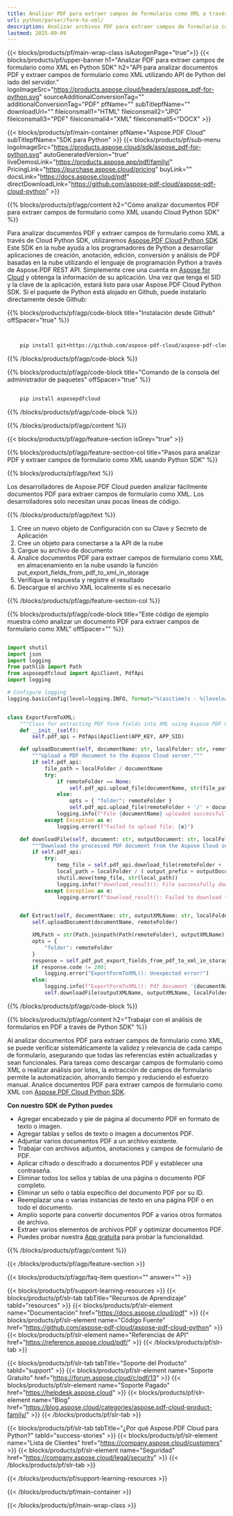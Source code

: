 ```yaml
---
title: Analizar PDF para extraer campos de formulario como XML a través de Cloud Python SDK
url: python/parser/form-to-xml/
description: Analizar archivos PDF para extraer campos de formulario como XML utilizando Aspose.PDF Cloud SDK para Python. Mejore la capacidad de descubrimiento e indexación.
lastmod: 2025-09-09
---
```


{{< blocks/products/pf/main-wrap-class isAutogenPage="true">}}
{{< blocks/products/pf/upper-banner h1="Analizar PDF para extraer campos de formulario como XML en Python SDK" h2="API para analizar documentos PDF y extraer campos de formulario como XML utilizando API de Python del lado del servidor." logoImageSrc="https://products.aspose.cloud/headers/aspose_pdf-for-python.svg" sourceAdditionalConversionTag="" additionalConversionTag="PDF" pfName="" subTitlepfName="" downloadUrl="" fileiconsmall1="HTML" fileiconsmall2="JPG" fileiconsmall3="PDF" fileiconsmall4="XML" fileiconsmall5="DOCX" >}}

{{< blocks/products/pf/main-container pfName="Aspose.PDF Cloud" subTitlepfName="SDK para Python" >}}
{{< blocks/products/pf/sub-menu logoImageSrc="https://products.aspose.cloud/sdk/aspose_pdf-for-python.svg"
autoGeneratedVersion="true"
liveDemosLink="https://products.aspose.app/pdf/family/" PricingLink="https://purchase.aspose.cloud/pricing" buyLink="" docsLink="https://docs.aspose.cloud/pdf"  directDownloadLink="https://github.com/aspose-pdf-cloud/aspose-pdf-cloud-python" >}}

{{% blocks/products/pf/agp/content h2="Cómo analizar documentos PDF para extraer campos de formulario como XML usando Cloud Python SDK" %}}

Para analizar documentos PDF y extraer campos de formulario como XML a través de Cloud Python SDK, utilizaremos
[Aspose.PDF Cloud Python SDK](https://products.aspose.cloud/pdf/python/)
Este SDK en la nube ayuda a los programadores de Python a desarrollar aplicaciones de creación, anotación, edición, conversión y análisis de PDF basadas en la nube utilizando el lenguaje de programación Python a través de Aspose.PDF REST API. Simplemente cree una cuenta en [Aspose for Cloud](https://dashboard.aspose.cloud/#/apps) y obtenga la información de su aplicación. Una vez que tenga el SID y la clave de la aplicación, estará listo para usar Aspose.PDF Cloud Python SDK. Si el paquete de Python está alojado en Github, puede instalarlo directamente desde Github:

{{% blocks/products/pf/agp/code-block title="Instalación desde Github" offSpacer="true" %}}

```bash

     
    pip install git+https://github.com/aspose-pdf-cloud/aspose-pdf-cloud-python.git

```

{{% /blocks/products/pf/agp/code-block %}}

{{% blocks/products/pf/agp/code-block title="Comando de la consola del administrador de paquetes" offSpacer="true" %}}

```bash
     
    pip install asposepdfcloud

```

{{% /blocks/products/pf/agp/code-block %}}

{{% /blocks/products/pf/agp/content %}}

{{< blocks/products/pf/agp/feature-section isGrey="true" >}}

{{% blocks/products/pf/agp/feature-section-col title="Pasos para analizar PDF y extraer campos de formulario como XML usando Python SDK" %}}

{{% blocks/products/pf/agp/text %}}

Los desarrolladores de Aspose.PDF Cloud pueden analizar fácilmente documentos PDF para extraer campos de formulario como XML. Los desarrolladores solo necesitan unas pocas líneas de código.

{{% /blocks/products/pf/agp/text %}}

1. Cree un nuevo objeto de Configuración con su Clave y Secreto de Aplicación
1. Cree un objeto para conectarse a la API de la nube
1. Cargue su archivo de documento
1. Analice documentos PDF para extraer campos de formulario como XML en almacenamiento en la nube usando la función put_export_fields_from_pdf_to_xml_in_storage
1. Verifique la respuesta y registre el resultado
1. Descargue el archivo XML localmente si es necesario

{{% /blocks/products/pf/agp/feature-section-col %}}

{{% blocks/products/pf/agp/code-block title="Este código de ejemplo muestra cómo analizar un documento PDF para extraer campos de formulario como XML" offSpacer="" %}}

```python

import shutil
import json
import logging
from pathlib import Path
from asposepdfcloud import ApiClient, PdfApi
import logging

# Configure logging
logging.basicConfig(level=logging.INFO, format="%(asctime)s - %(levelname)s - %(message)s")


class ExportFormToXML:
    """Class for extracting PDF form fields into XML using Aspose PDF Cloud API."""
    def __init__(self):
        self.pdf_api = PdfApi(ApiClient(APP_KEY, APP_SID)

    def uploadDocument(self, documentName: str, localFolder: str, remoteFolder: str):
        """Upload a PDF document to the Aspose Cloud server."""
        if self.pdf_api:
            file_path = localFolder / documentName
            try:
                if remoteFolder == None:
                    self.pdf_api.upload_file(documentName, str(file_path))
                else:
                    opts = { "folder": remoteFolder }
                    self.pdf_api.upload_file(remoteFolder + '/' + documentName, file_path)
                logging.info(f"File {documentName} uploaded successfully.")
            except Exception as e:
                logging.error(f"Failed to upload file: {e}")

    def downloadFile(self, document: str, outputDocument: str, localFolder: Path, remoteFolder: str,  output_prefix: str):
        """Download the processed PDF document from the Aspose Cloud server."""
        if self.pdf_api:
            try:
                temp_file = self.pdf_api.download_file(remoteFolder + '/' + document)
                local_path = localFolder / ( output_prefix + outputDocument )
                shutil.move(temp_file, str(local_path))
                logging.info(f"download_result(): File successfully downloaded: {local_path}")
            except Exception as e:
                logging.error(f"download_result(): Failed to download file: {e}")


    def Extract(self, documentName: str, outputXMLName: str, localFolder: Path, remoteFolder: str ):
        self.uploadDocument(documentName, remoteFolder)

        XMLPath = str(Path.joinpath(Path(remoteFolder), outputXMLName))
        opts = {
            "folder": remoteFolder
        }
        response = self.pdf_put_export_fields_from_pdf_to_xml_in_storage(documentName, XMLPath, **opts)
        if response.code != 200:
            logging.error("ExportFormToXML(): Unexpected error!")
        else:
            logging.info(f"ExportFormToXML(): Pdf document '{documentName}' form fields successfully exported to '{outputXMLName}' file.")
            self.downloadFile(outputXMLName, outputXMLName, localFolder, remoteFolder, "")

```

{{% /blocks/products/pf/agp/code-block %}}

{{% blocks/products/pf/agp/content h2="Trabajar con el análisis de formularios en PDF a través de Python SDK" %}}

Al analizar documentos PDF para extraer campos de formulario como XML, se puede verificar sistemáticamente la validez y relevancia de cada campo de formulario, asegurando que todas las referencias estén actualizadas y sean funcionales. Para tareas como descargar campos de formulario como XML o realizar análisis por lotes, la extracción de campos de formulario permite la automatización, ahorrando tiempo y reduciendo el esfuerzo manual.
Analice documentos PDF para extraer campos de formulario como XML con [Aspose.PDF Cloud Python SDK](https://products.aspose.cloud/pdf/python/).

**Con nuestro SDK de Python puedes**

+ Agregar encabezado y pie de página al documento PDF en formato de texto o imagen.
+ Agregar tablas y sellos de texto o imagen a documentos PDF.
+ Adjuntar varios documentos PDF a un archivo existente.
+ Trabajar con archivos adjuntos, anotaciones y campos de formulario de PDF.
+ Aplicar cifrado o descifrado a documentos PDF y establecer una contraseña.
+ Eliminar todos los sellos y tablas de una página o documento PDF completo.
+ Eliminar un sello o tabla específico del documento PDF por su ID.
+ Reemplazar una o varias instancias de texto en una página PDF o en todo el documento.
+ Amplio soporte para convertir documentos PDF a varios otros formatos de archivo.
+ Extraer varios elementos de archivos PDF y optimizar documentos PDF.
+ Puedes probar nuestra [App gratuita](https://products.aspose.app/pdf/) para probar la funcionalidad.

{{% /blocks/products/pf/agp/content %}}

{{< /blocks/products/pf/agp/feature-section >}}

{{< blocks/products/pf/agp/faq-item question="" answer="" >}}

{{< blocks/products/pf/support-learning-resources >}}
{{< blocks/products/pf/slr-tab tabTitle="Recursos de Aprendizaje" tabId="resources" >}}
{{< blocks/products/pf/slr-element name="Documentación" href="https://docs.aspose.cloud/pdf" >}}
{{< blocks/products/pf/slr-element name="Código Fuente" href="https://github.com/aspose-pdf-cloud/aspose-pdf-cloud-python" >}}
{{< blocks/products/pf/slr-element name="Referencias de API" href="https://reference.aspose.cloud/pdf/" >}}
{{< /blocks/products/pf/slr-tab >}}

{{< blocks/products/pf/slr-tab tabTitle="Soporte del Producto" tabId="support" >}}
{{< blocks/products/pf/slr-element name="Soporte Gratuito" href="https://forum.aspose.cloud/c/pdf/13" >}}
{{< blocks/products/pf/slr-element name="Soporte Pagado" href="https://helpdesk.aspose.cloud" >}}
{{< blocks/products/pf/slr-element name="Blog" href="https://blog.aspose.cloud/categories/aspose.pdf-cloud-product-family/" >}}
{{< /blocks/products/pf/slr-tab >}}

{{< blocks/products/pf/slr-tab tabTitle="¿Por qué Aspose.PDF Cloud para Python?" tabId="success-stories" >}}
{{< blocks/products/pf/slr-element name="Lista de Clientes" href="https://company.aspose.cloud/customers" >}}
{{< blocks/products/pf/slr-element name="Seguridad" href="https://company.aspose.cloud/legal/security" >}}
{{< /blocks/products/pf/slr-tab >}}

{{< /blocks/products/pf/support-learning-resources >}}

{{< /blocks/products/pf/main-container >}}

{{< /blocks/products/pf/main-wrap-class >}}




